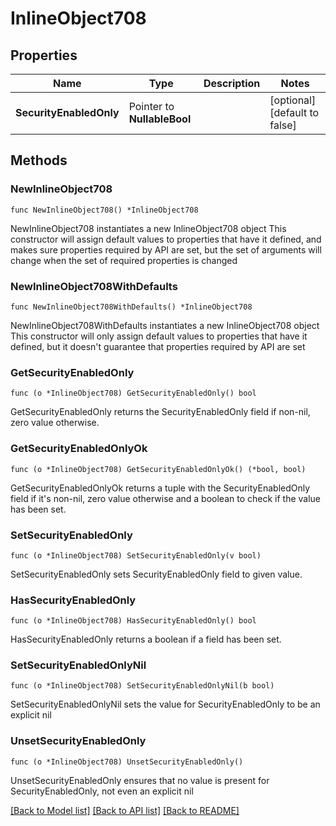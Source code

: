 # InlineObject708

## Properties

Name | Type | Description | Notes
------------ | ------------- | ------------- | -------------
**SecurityEnabledOnly** | Pointer to **NullableBool** |  | [optional] [default to false]

## Methods

### NewInlineObject708

`func NewInlineObject708() *InlineObject708`

NewInlineObject708 instantiates a new InlineObject708 object
This constructor will assign default values to properties that have it defined,
and makes sure properties required by API are set, but the set of arguments
will change when the set of required properties is changed

### NewInlineObject708WithDefaults

`func NewInlineObject708WithDefaults() *InlineObject708`

NewInlineObject708WithDefaults instantiates a new InlineObject708 object
This constructor will only assign default values to properties that have it defined,
but it doesn't guarantee that properties required by API are set

### GetSecurityEnabledOnly

`func (o *InlineObject708) GetSecurityEnabledOnly() bool`

GetSecurityEnabledOnly returns the SecurityEnabledOnly field if non-nil, zero value otherwise.

### GetSecurityEnabledOnlyOk

`func (o *InlineObject708) GetSecurityEnabledOnlyOk() (*bool, bool)`

GetSecurityEnabledOnlyOk returns a tuple with the SecurityEnabledOnly field if it's non-nil, zero value otherwise
and a boolean to check if the value has been set.

### SetSecurityEnabledOnly

`func (o *InlineObject708) SetSecurityEnabledOnly(v bool)`

SetSecurityEnabledOnly sets SecurityEnabledOnly field to given value.

### HasSecurityEnabledOnly

`func (o *InlineObject708) HasSecurityEnabledOnly() bool`

HasSecurityEnabledOnly returns a boolean if a field has been set.

### SetSecurityEnabledOnlyNil

`func (o *InlineObject708) SetSecurityEnabledOnlyNil(b bool)`

 SetSecurityEnabledOnlyNil sets the value for SecurityEnabledOnly to be an explicit nil

### UnsetSecurityEnabledOnly
`func (o *InlineObject708) UnsetSecurityEnabledOnly()`

UnsetSecurityEnabledOnly ensures that no value is present for SecurityEnabledOnly, not even an explicit nil

[[Back to Model list]](../README.md#documentation-for-models) [[Back to API list]](../README.md#documentation-for-api-endpoints) [[Back to README]](../README.md)


